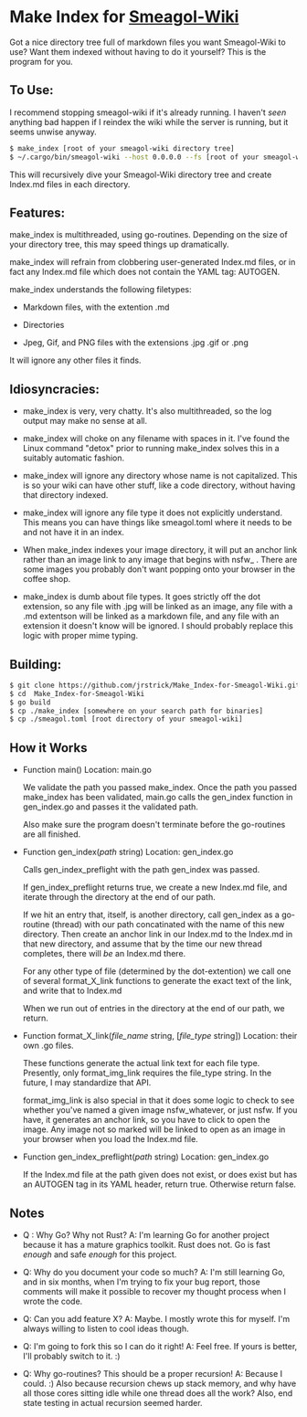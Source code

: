 # Make Index for [Smeagol-Wiki](https://github.com/AustinWise/smeagol)

Got a nice directory tree full of markdown files you want Smeagol-Wiki to use? Want them indexed without having to do it yourself? This is the program for you.

## To Use:

I recommend stopping smeagol-wiki if it's already running. I haven't *seen* anything bad happen if I reindex the wiki while the server is running, but it seems unwise anyway.

```bash
$ make_index [root of your smeagol-wiki directory tree]
$ ~/.cargo/bin/smeagol-wiki --host 0.0.0.0 --fs [root of your smeagol-wiki directory tree]
```

This will recursively dive your Smeagol-Wiki directory tree and create Index.md files in each directory.

## Features:

make_index is multithreaded, using go-routines. Depending on the size of your directory tree, this may speed things up dramatically.

make_index will refrain from clobbering user-generated Index.md files, or in fact any Index.md file which does not contain the YAML tag: AUTOGEN.

make_index understands the following filetypes:

- Markdown files, with the extention .md

- Directories

- Jpeg, Gif, and PNG files with the extensions .jpg .gif or .png

It will ignore any other files it finds.

## Idiosyncracies:

- make_index is very, very chatty. It's also multithreaded, so the log output may make no sense at all.

- make_index will choke on any filename with spaces in it. I've found the Linux command "detox" prior to running make_index solves this in a suitably automatic fashion.

- make_index will ignore any directory whose name is not capitalized. This is so your wiki can have other stuff, like a code directory, without having that directory indexed.

- make_index will ignore any file type it does not explicitly understand. This means you can have things like smeagol.toml where it needs to be and not have it in an index.

- When make_index indexes your image directory, it will put an anchor link rather than an image link to any image that begins with nsfw_ . There are some images you probably don't want popping onto your browser in the coffee shop.

- make_index is dumb about file types. It goes strictly off the dot extension, so any file with .jpg will be linked as an image, any file with a .md extentson will be linked as a markdown file, and any file with an extension it doesn't know will be ignored. I should probably replace this logic with proper mime typing.

## Building:

```bash
$ git clone https://github.com/jrstrick/Make_Index-for-Smeagol-Wiki.git
$ cd  Make_Index-for-Smeagol-Wiki
$ go build
$ cp ./make_index [somewhere on your search path for binaries]
$ cp ./smeagol.toml [root directory of your smeagol-wiki]
```

## How it Works

- Function main() 
  Location: main.go 
  
  We validate the path you passed make_index. Once the path you passed make_index has been validated, main.go calls the gen_index function in gen_index.go and passes it the validated path.
  
  Also make sure the program doesn't terminate before the go-routines are all finished.
  
  

- Function gen_index(*path* string) 
  Location: gen_index.go
  
  Calls gen_index_preflight with the path gen_index was passed. 
  
  If gen_index_preflight returns true, we create a new Index.md file, and iterate through the directory at the end of our path.
  
  If we hit an entry that, itself, is another directory, call gen_index as a go-routine (thread) with our path concatinated with the name of this new directory. Then create an anchor link in our Index.md to the Index.md in that new directory, and assume that by the time our new thread completes, there will *be* an Index.md there. 
  
  For any other type of file (determined by the dot-extention) we call one of several format_X_link functions to generate the exact text of the link, and write that to Index.md
  
  When we run out of entries in the directory at the end of our path, we return.
  

- Function format_X_link(*file_name* string, [*file_type* string]) 
  Location: their own .go files.
  
  These functions generate the actual link text for each file type. Presently, only format_img_link requires the file_type string. In the future, I may standardize that API. 
  
  format_img_link is also special in that it does some logic to check to see whether you've named a given image nsfw_whatever, or just nsfw. If you have, it generates an anchor link, so you have to click to open the image. Any image not so marked will be linked to open as an image in your browser when you load the Index.md file.
  

- Function gen_index_preflight(*path* string) 
  Location: gen_index.go
  
  If the Index.md file at the path given does not exist, or does exist but has an AUTOGEN tag in its YAML header, return true. Otherwise return false.

## Notes

- Q : Why Go? Why not Rust? A: I'm learning Go for another project because it has a mature graphics toolkit. Rust does not. Go is fast *enough* and safe *enough* for this project.

- Q: Why do you document your code so much? A: I'm still learning Go, and in six months, when I'm trying to fix your bug report, those comments will make it possible to recover my thought process when I wrote the code.

- Q: Can you add feature X? A: Maybe. I mostly wrote this for myself. I'm always willing to listen to cool ideas though.

- Q: I'm going to fork this so I can do it right! A: Feel free. If yours is better, I'll probably switch to it. :)

- Q: Why go-routines? This should be a proper recursion! A: Because I could. :) Also because recursion chews up stack memory, and why have all those cores sitting idle while one thread does all the work? Also, end state testing in actual recursion seemed harder.
